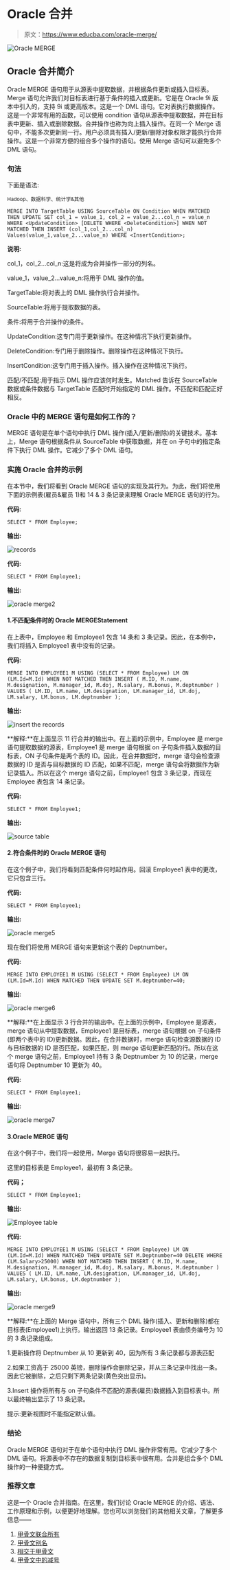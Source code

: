 # Oracle 合并

> 原文：<https://www.educba.com/oracle-merge/>

![Oracle MERGE](img/b96cae1a7d177d64324d6d2ccb86f422.png)



## Oracle 合并简介

Oracle MERGE 语句用于从源表中提取数据，并根据条件更新或插入目标表。Merge 语句允许我们对目标表进行基于条件的插入或更新。它是在 Oracle 9i 版本中引入的，支持 9i 或更高版本。这是一个 DML 语句。它对表执行数据操作。这是一个非常有用的函数，可以使用 condition 语句从源表中提取数据，并在目标表中更新、插入或删除数据。合并操作也称为向上插入操作。在同一个 Merge 语句中，不能多次更新同一行。用户必须具有插入/更新/删除对象权限才能执行合并操作。这是一个非常方便的组合多个操作的语句。使用 Merge 语句可以避免多个 DML 语句。

### 句法

下面是语法:

<small>Hadoop、数据科学、统计学&其他</small>

`MERGE INTO TargetTable
USING SourceTable
ON Condition
WHEN MATCHED THEN
UPDATE SET col_1 = value_1, col_2 = value_2...col_n = value_n
WHERE <UpdateCondition>
[DELETE WHERE <DeleteCondition>] WHEN NOT MATCHED THEN
INSERT (col_1,col_2...col_n)
Values(value_1,value_2...value_n)
WHERE <InsertCondition>;`

**说明:**

col_1，col_2…col_n:这是将成为合并操作一部分的列名。

value_1，value_2…value_n:将用于 DML 操作的值。

TargetTable:将对表上的 DML 操作执行合并操作。

SourceTable:将用于提取数据的表。

条件:将用于合并操作的条件。

UpdateCondition:这专门用于更新操作。在这种情况下执行更新操作。

DeleteCondition:专门用于删除操作。删除操作在这种情况下执行。

InsertCondition:这专门用于插入操作。插入操作在这种情况下执行。

匹配/不匹配:用于指示 DML 操作应该何时发生。Matched 告诉在 SourceTable 数据或条件数据与 TargetTable 匹配时开始指定的 DML 操作。不匹配和匹配正好相反。

### Oracle 中的 MERGE 语句是如何工作的？

MERGE 语句是在单个语句中执行 DML 操作(插入/更新/删除)的关键技术。基本上，Merge 语句根据条件从 SourceTable 中获取数据，并在 on 子句中的指定条件下执行 DML 操作。它减少了多个 DML 语句。

### 实施 Oracle 合并的示例

在本节中，我们将看到 Oracle MERGE 语句的实现及其行为。为此，我们将使用下面的示例表(雇员&雇员 1)和 14 & 3 条记录来理解 Oracle MERGE 语句的行为。

**代码:**

`SELECT * FROM Employee;`

**输出:**

![records](img/4ca58d378987b2335b83b849ae8c7b72.png)



**代码:**

`SELECT * FROM Employee1;`

**输出:**

![oracle merge2](img/935431729c4563c4bef8288cec6ee2c0.png)



#### 1.不匹配条件时的 Oracle MERGEStatement

在上表中，Employee 和 Employee1 包含 14 条和 3 条记录。因此，在本例中，我们将插入 Employee1 表中没有的记录。

**代码:**

`MERGE INTO EMPLOYEE1 M USING
(SELECT * FROM Employee) LM ON (LM.Id=M.Id)
WHEN NOT MATCHED THEN
INSERT
(
M.ID,
M.name,
M.designation,
M.manager_id,
M.doj,
M.salary,
M.bonus,
M.deptnumber
)
VALUES
(
LM.ID,
LM.name,
LM.designation,
LM.manager_id,
LM.doj,
LM.salary,
LM.bonus,
LM.deptnumber
);`

**输出:**

![insert the records](img/9be6aba0a7d7a039d20029b11c71de9b.png)



**解释:**在上面显示 11 行合并的输出中。在上面的示例中，Employee 是 merge 语句提取数据的源表，Employee1 是 merge 语句根据 on 子句条件插入数据的目标表，ON 子句条件是两个表的 ID。因此，在合并数据时，merge 语句会检查源数据的 ID 是否与目标数据的 ID 匹配，如果不匹配，merge 语句会将数据作为新记录插入。所以在这个 merge 语句之前，Employee1 包含 3 条记录，而现在 Employee 表包含 14 条记录。

**代码:**

`SELECT * FROM Employee1;`

**输出:**

![source table](img/b9cce9f263e60e916bfec53cf473e69f.png)



#### 2.符合条件时的 Oracle MERGE 语句

在这个例子中，我们将看到匹配条件何时起作用。回滚 Employee1 表中的更改，它只包含三行。

**代码:**

`SELECT * FROM Employee1;`

**输出:**

![oracle merge5](img/c636488353a5fe8a1c16496b3a8ff8fd.png)



现在我们将使用 MERGE 语句来更新这个表的 Deptnumber。

**代码:**

`MERGE INTO EMPLOYEE1 M USING
(SELECT * FROM Employee) LM ON (LM.Id=M.Id)
WHEN MATCHED THEN
UPDATE SET M.deptnumber=40;`

**输出:**

![oracle merge6](img/9e27a1305b43d71487646d8649d784c1.png)



**解释:**在上面显示 3 行合并的输出中。在上面的示例中，Employee 是源表，merge 语句从中提取数据，Employee1 是目标表，merge 语句根据 on 子句条件(即两个表中的 ID)更新数据。因此，在合并数据时，merge 语句检查源数据的 ID 与目标数据的 ID 是否匹配，如果匹配，则 merge 语句更新匹配的行。所以在这个 merge 语句之前，Employee1 持有 3 条 Deptnumber 为 10 的记录，merge 语句将 Deptnumber 10 更新为 40。

**代码:**

`SELECT * FROM Employee1;`

**输出:**

![oracle merge7](img/5e4f57408e7ec9ee989cf5600387a15c.png)



#### 3.Oracle MERGE 语句

在这个例子中，我们将一起使用，Merge 语句将很容易一起执行。

这里的目标表是 Employee1，最初有 3 条记录。

**代码；**

`SELECT * FROM Employee1;`

**输出:**

![Employee table](img/4ca03bc5e4469cad0c7e1bab780d4c65.png)



**代码:**

`MERGE INTO EMPLOYEE1 M USING
(SELECT * FROM Employee) LM ON (LM.Id=M.Id)
WHEN MATCHED THEN
UPDATE SET M.Deptnumber=40
DELETE WHERE (LM.Salary>25000)
WHEN NOT MATCHED THEN
INSERT
(
M.ID,
M.name,
M.designation,
M.manager_id,
M.doj,
M.salary,
M.bonus,
M.deptnumber
)
VALUES
(
LM.ID,
LM.name,
LM.designation,
LM.manager_id,
LM.doj,
LM.salary,
LM.bonus,
LM.deptnumber
);`

**输出:**

![oracle merge9](img/8d923790606b57279a02638835efa9d6.png)



**解释:**在上面的 Merge 语句中，所有三个 DML 操作(插入、更新和删除)都在目标表(Employee1)上执行。输出返回 13 条记录。Employee1 表由债务编号为 10 的 3 条记录组成。

1.更新操作将 Deptnumber 从 10 更新到 40，因为所有 3 条记录都与源表匹配

2.如果工资高于 25000 英镑，删除操作会删除记录，并从三条记录中找出一条。因此它被删除，之后只剩下两条记录(黄色突出显示)。

3.Insert 操作将所有与 on 子句条件不匹配的源表(雇员)数据插入到目标表中。所以最终输出显示了 13 条记录。

提示:更新视图时不能指定默认值。

### 结论

Oracle MERGE 语句对于在单个语句中执行 DML 操作非常有用。它减少了多个 DML 语句。将源表中不存在的数据复制到目标表中很有用。合并是组合多个 DML 操作的一种便捷方式。

### 推荐文章

这是一个 Oracle 合并指南。在这里，我们讨论 Oracle MERGE 的介绍、语法、工作原理和示例，以便更好地理解。您也可以浏览我们的其他相关文章，了解更多信息——

1.  [甲骨文联合所有](https://www.educba.com/oracle-union-all/)
2.  [甲骨文别名](https://www.educba.com/oracle-aliases/)
3.  [相交于甲骨文](https://www.educba.com/intersect-in-oracle/)
4.  [甲骨文中的减号](https://www.educba.com/minus-in-oracle/)






